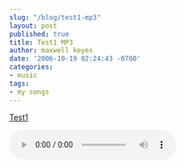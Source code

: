 ```yaml
---
slug: "/blog/test1-mp3"
layout: post
published: true
title: Test1 MP3
author: maxwell keyes
date: '2006-10-19 02:24:43 -0700'
categories:
- music
tags:
- my songs
---
```


[Test1](./test1.mp3)

<audio controls>
  <source src="./test1.mp3" type="audio/mpeg">
Your browser does not support the audio element.
</audio>
